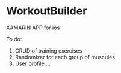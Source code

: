 # WorkoutBuilder
XAMARIN APP for ios

To do:
1) CRUD of training exercises
2) Randomizer for each group of muscules
3) User profile
...
